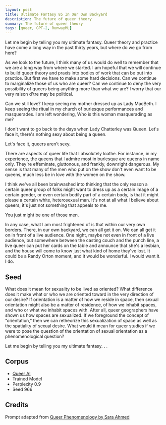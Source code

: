 ```yaml
---
layout: post
title: Ultimate Fantasy 85 In Our Own Backyard
description: The future of queer theory
summary: The future of queer theory
tags: [queer, GPT-2, RunwayML]
---
```


Let me begin by telling you my ultimate fantasy. Queer theory and practice have come a long way in the past thirty years, but where do we go from here?

As we look to the future, I think many of us would do well to remember that we are a long way from where we started. I am hopeful that we will continue to build queer theory and praxis into bodies of work that can be put into practice. But first we have to make some hard decisions. Can we continue to marginalize those of us who are queer? Can we continue to deny the very possibility of queers being anything more than what we are? I worry that our very raison d'tre may be political.

Can we still love? I keep seeing my mother dressed up as Lady MacBeth. I keep seeing the ritual in my church of burlesque performances and masquerades. I am left wondering, Who is this woman masquerading as me?

I don't want to go back to the days when Lady Chatterley was Queen. Let's face it, there's nothing sexy about being a queen.

Let's face it, queers aren't sexy.

There are aspects of queer life that I absolutely loathe. For instance, in my experience, the queens that I admire most in burlesque are queens in name only. They're effeminate, gluttonous, and frankly, downright dangerous. My sense is that many of the men who put on the show don't even want to be queens, much less be in love with the women on the show.

I think we've all been brainwashed into thinking that the only reason a certain queer group of folks might want to dress up as a certain image of a certain gender, or even certain bodily part of a certain body, is that it might please a certain white, heterosexual man. It's not at all what I believe about queers; it's just not something that appeals to me.

You just might be one of those men.

In any case, what I am most frightened of is that within our very own borders. There, in our own backyard, we can all get it on. We can all get it on in front of a live audience. One night, maybe not even in front of a live audience, but somewhere between the casting couch and the punch line, a live queer can put her cards on the table and announce that she's a lesbian, and the house will come to know just what kind of home they've lost. It could be a Randy Orton moment, and it would be wonderful. I would want it. I do.



## Seed

What does it mean for sexuality to be lived as oriented? What difference does it make what or who we are oriented toward in the very direction of our desire? If orientation is a matter of how we reside in space, then sexual orientation might also be a matter of residence, of how we inhabit spaces, and who or what we inhabit spaces with. After all, queer geographers have shown us how spaces are sexualized. If we foreground the concept of “orientation,” then we can retheorize this sexualization of space as well as the spatiality of sexual desire. What would it mean for queer studies if we were to pose the question of the orientation of sexual orientation as a phenomenological question?

Let me begin by telling you my ultimate fantasy. . .

## Corpus

- [Queer AI](/queerai)
- Trained Model
- Perplexity 0.9
- Seed 966

## Credits

Prompt adapted from [Queer Phenomenology by Sara Ahmed](https://www.dukeupress.edu/queer-phenomenology)
